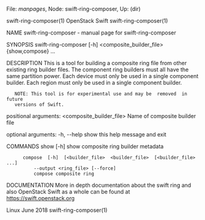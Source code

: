 File: *manpages*,  Node: swift-ring-composer,  Up: (dir)

swift-ring-composer(1)          OpenStack Swift         swift-ring-composer(1)



NAME
       swift-ring-composer - manual page for swift-ring-composer


SYNOPSIS
       swift-ring-composer [-h] <composite_builder_file> {show,compose} ...


DESCRIPTION
       This  is  a tool for building a composite ring file from other existing
       ring builder files. The component ring builders must all have the  same
       partition  power.  Each  device must only be used in a single component
       builder. Each region must only be used in a single component builder.

       NOTE: This tool is for experimental use and may be  removed  in  future
       versions of Swift.

   positional arguments:
       <composite_builder_file>
              Name of composite builder file

   optional arguments:
       -h, --help
              show this help message and exit

COMMANDS
          show [-h]
              show composite ring builder metadata


          compose  [-h]  [<builder_file>  <builder_file>  [<builder_file> ...]
              --output <ring_file> [--force]
              compose composite ring

DOCUMENTATION
       More in depth documentation about the swift  ring  and  also  OpenStack
       Swift as a whole can be found at https://swift.openstack.org



Linux                              June 2018            swift-ring-composer(1)
